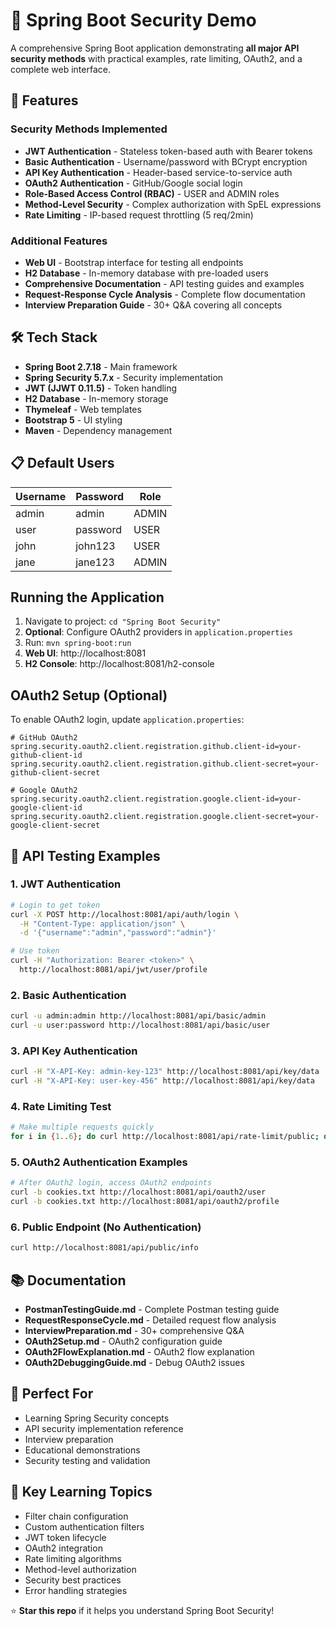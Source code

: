 # 🔐 Spring Boot Security Demo

A comprehensive Spring Boot application demonstrating **all major API security methods** with practical examples, rate limiting, OAuth2, and a complete web interface.

## 🚀 Features

### Security Methods Implemented
- **JWT Authentication** - Stateless token-based auth with Bearer tokens
- **Basic Authentication** - Username/password with BCrypt encryption  
- **API Key Authentication** - Header-based service-to-service auth
- **OAuth2 Authentication** - GitHub/Google social login
- **Role-Based Access Control (RBAC)** - USER and ADMIN roles
- **Method-Level Security** - Complex authorization with SpEL expressions
- **Rate Limiting** - IP-based request throttling (5 req/2min)

### Additional Features
- **Web UI** - Bootstrap interface for testing all endpoints
- **H2 Database** - In-memory database with pre-loaded users
- **Comprehensive Documentation** - API testing guides and examples
- **Request-Response Cycle Analysis** - Complete flow documentation
- **Interview Preparation Guide** - 30+ Q&A covering all concepts

## 🛠️ Tech Stack
- **Spring Boot 2.7.18** - Main framework
- **Spring Security 5.7.x** - Security implementation
- **JWT (JJWT 0.11.5)** - Token handling
- **H2 Database** - In-memory storage
- **Thymeleaf** - Web templates
- **Bootstrap 5** - UI styling
- **Maven** - Dependency management

## 📋 Default Users
| Username | Password | Role  |
|----------|----------|-------|
| admin    | admin    | ADMIN |
| user     | password | USER  |
| john     | john123  | USER  |
| jane     | jane123  | ADMIN |

## Running the Application

1. Navigate to project: `cd "Spring Boot Security"`
2. **Optional**: Configure OAuth2 providers in `application.properties`
3. Run: `mvn spring-boot:run`
4. **Web UI**: http://localhost:8081
5. **H2 Console**: http://localhost:8081/h2-console

## OAuth2 Setup (Optional)

To enable OAuth2 login, update `application.properties`:

```properties
# GitHub OAuth2
spring.security.oauth2.client.registration.github.client-id=your-github-client-id
spring.security.oauth2.client.registration.github.client-secret=your-github-client-secret

# Google OAuth2
spring.security.oauth2.client.registration.google.client-id=your-google-client-id
spring.security.oauth2.client.registration.google.client-secret=your-google-client-secret
```

## 🧪 API Testing Examples

### 1. JWT Authentication
```bash
# Login to get token
curl -X POST http://localhost:8081/api/auth/login \
  -H "Content-Type: application/json" \
  -d '{"username":"admin","password":"admin"}'

# Use token
curl -H "Authorization: Bearer <token>" \
  http://localhost:8081/api/jwt/user/profile
```

### 2. Basic Authentication
```bash
curl -u admin:admin http://localhost:8081/api/basic/admin
curl -u user:password http://localhost:8081/api/basic/user
```

### 3. API Key Authentication
```bash
curl -H "X-API-Key: admin-key-123" http://localhost:8081/api/key/data
curl -H "X-API-Key: user-key-456" http://localhost:8081/api/key/data
```

### 4. Rate Limiting Test
```bash
# Make multiple requests quickly
for i in {1..6}; do curl http://localhost:8081/api/rate-limit/public; done
```

### 5. OAuth2 Authentication Examples

```bash
# After OAuth2 login, access OAuth2 endpoints
curl -b cookies.txt http://localhost:8081/api/oauth2/user
curl -b cookies.txt http://localhost:8081/api/oauth2/profile
```

### 6. Public Endpoint (No Authentication)

```bash
curl http://localhost:8081/api/public/info
```

## 📚 Documentation

- **PostmanTestingGuide.md** - Complete Postman testing guide
- **RequestResponseCycle.md** - Detailed request flow analysis
- **InterviewPreparation.md** - 30+ comprehensive Q&A
- **OAuth2Setup.md** - OAuth2 configuration guide
- **OAuth2FlowExplanation.md** - OAuth2 flow explanation
- **OAuth2DebuggingGuide.md** - Debug OAuth2 issues

## 🎯 Perfect For
- Learning Spring Security concepts
- API security implementation reference
- Interview preparation
- Educational demonstrations
- Security testing and validation

## 📖 Key Learning Topics
- Filter chain configuration
- Custom authentication filters
- JWT token lifecycle
- OAuth2 integration
- Rate limiting algorithms
- Method-level authorization
- Security best practices
- Error handling strategies

⭐ **Star this repo** if it helps you understand Spring Boot Security!